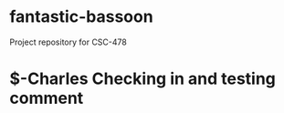 # fantastic-bassoon
Project repository for CSC-478

$-Charles Checking in and testing comment
=======

##

